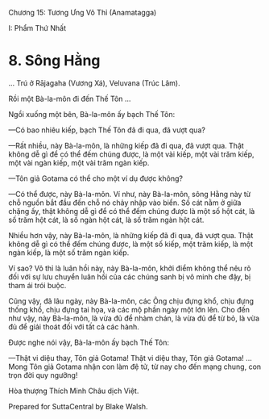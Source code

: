  

Chương 15: Tương Ưng Vô Thỉ (Anamatagga)

I: Phẩm Thứ Nhất

# 8\. Sông Hằng

… Trú ở Rājagaha (Vương Xá), Veluvana (Trúc Lâm).

Rồi một Bà-la-môn đi đến Thế Tôn …

Ngồi xuống một bên, Bà-la-môn ấy bạch Thế Tôn:

—Có bao nhiêu kiếp, bạch Thế Tôn đã đi qua, đã vượt qua?

—Rất nhiều, này Bà-la-môn, là những kiếp đã đi qua, đã vượt qua. Thật không dễ gì để có thể đếm chúng được, là một vài kiếp, một vài trăm kiếp, một vài ngàn kiếp, một vài trăm ngàn kiếp.

—Tôn giả Gotama có thể cho một ví dụ được không?

—Có thể được, này Bà-la-môn. Ví như, này Bà-la-môn, sông Hằng này từ chỗ nguồn bắt đầu đến chỗ nó chảy nhập vào biển. Số cát nằm ở giữa chặng ấy, thật không dễ gì để có thể đếm chúng được là một số hột cát, là số trăm hột cát, là số ngàn hột cát, là số trăm ngàn hột cát.

Nhiều hơn vậy, này Bà-la-môn, là những kiếp đã đi qua, đã vượt qua. Thật không dễ gì có thể đếm chúng được, là một số kiếp, một trăm kiếp, là một ngàn kiếp, là một số trăm ngàn kiếp.

Ví sao? Vô thỉ là luân hồi này, này Bà-la-môn, khởi điểm không thể nêu rõ đối với sự lưu chuyển luân hồi của các chúng sanh bị vô minh che đậy, bị tham ái trói buộc.

Cũng vậy, đã lâu ngày, này Bà-la-môn, các Ông chịu đựng khổ, chịu đựng thống khổ, chịu đựng tai họa, và các mộ phần ngày một lớn lên. Cho đến như vậy, này Bà-la-môn, là vừa đủ để nhàm chán, là vừa đủ để từ bỏ, là vừa đủ để giải thoát đối với tất cả các hành.

Ðược nghe nói vậy, Bà-la-môn ấy bạch Thế Tôn:

—Thật vi diệu thay, Tôn giả Gotama! Thật vi diệu thay, Tôn giả Gotama! … Mong Tôn giả Gotama nhận con làm đệ tử, từ nay cho đến mạng chung, con trọn đời quy ngưỡng!

Hòa thượng Thích Minh Châu dịch Việt.

Prepared for SuttaCentral by Blake Walsh.
